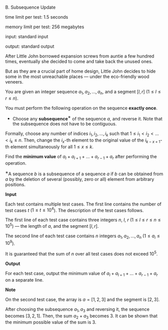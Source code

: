 B. Subsequence Update

time limit per test: 1.5 seconds

memory limit per test: 256 megabytes

input: standard input

output: standard output

After Little John borrowed expansion screws from auntie a few hundred times, eventually she decided to come and take back the unused ones.

But as they are a crucial part of home design, Little John decides to hide some in the most unreachable places — under the eco-friendly wood veneers.

You are given an integer sequence $a_1, a_2, \ldots, a_n$, and a segment $[l,r]$ ($1 \le l \le r \le n$).

You must perform the following operation on the sequence **exactly once**.

-   Choose any **subsequence**$^{\text{∗}}$ of the sequence $a$, and reverse it. Note that the subsequence does not have to be contiguous.

Formally, choose any number of indices $i_1,i_2,\ldots,i_k$ such that $1 \le i_1 < i_2 < \ldots < i_k \le n$. Then, change the $i_x$\-th element to the original value of the $i_{k-x+1}$\-th element simultaneously for all $1 \le x \le k$.

Find the **minimum value** of $a_l+a_{l+1}+\ldots+a_{r-1}+a_r$ after performing the operation.

$^{\text{∗}}$A sequence $b$ is a subsequence of a sequence $a$ if $b$ can be obtained from $a$ by the deletion of several (possibly, zero or all) element from arbitrary positions.

**Input**

Each test contains multiple test cases. The first line contains the number of test cases $t$ ($1 \le t \le 10^4$). The description of the test cases follows.

The first line of each test case contains three integers $n$, $l$, $r$ ($1 \le l \le r \le n \le 10^5$) — the length of $a$, and the segment $[l,r]$.

The second line of each test case contains $n$ integers $a_1,a_2,\ldots,a_n$ ($1 \le a_{i} \le 10^9$).

It is guaranteed that the sum of $n$ over all test cases does not exceed $10^5$.

**Output**

For each test case, output the minimum value of $a_l+a_{l+1}+\ldots+a_{r-1}+a_r$ on a separate line.

**Note**

On the second test case, the array is $a=[1,2,3]$ and the segment is $[2,3]$.

After choosing the subsequence $a_1,a_3$ and reversing it, the sequence becomes $[3,2,1]$. Then, the sum $a_2+a_3$ becomes $3$. It can be shown that the minimum possible value of the sum is $3$.